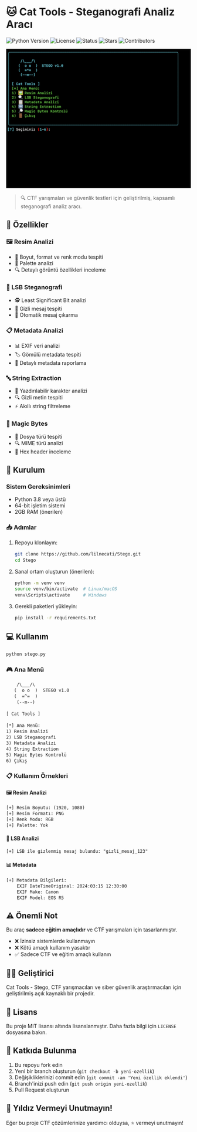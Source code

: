 # 🐱 Cat Tools - Steganografi Analiz Aracı

![Python Version](https://img.shields.io/badge/python-3.8%2B-blue)
![License](https://img.shields.io/badge/license-MIT-green)
![Status](https://img.shields.io/badge/status-active-success)
![Stars](https://img.shields.io/github/stars/lilnecati/Stego)
![Contributors](https://img.shields.io/github/contributors/lilnecati/Stego)

<p align="center">
  <img src="https://raw.githubusercontent.com/lilnecati/Stego/main/banner2.png" alt="Cat Tools Banner" width="600">
</p>

> 🔍 CTF yarışmaları ve güvenlik testleri için geliştirilmiş, kapsamlı steganografi analiz aracı.

## 🌟 Özellikler

### 🖼️ Resim Analizi
- 📏 Boyut, format ve renk modu tespiti
- 🎨 Palette analizi
- 🔍 Detaylı görüntü özellikleri inceleme

### 🔐 LSB Steganografi
- 🕵️ Least Significant Bit analizi
- 📝 Gizli mesaj tespiti
- 🎯 Otomatik mesaj çıkarma

### 📋 Metadata Analizi
- 📊 EXIF veri analizi
- 🏷️ Gömülü metadata tespiti
- 📝 Detaylı metadata raporlama

### 🔤 String Extraction
- 📝 Yazdırılabilir karakter analizi
- 🔍 Gizli metin tespiti
- ⚡ Akıllı string filtreleme

### 🔎 Magic Bytes
- 📁 Dosya türü tespiti
- 🔍 MIME türü analizi
- 🔬 Hex header inceleme

## 🚀 Kurulum

### Sistem Gereksinimleri
- Python 3.8 veya üstü
- 64-bit işletim sistemi
- 2GB RAM (önerilen)

### 📥 Adımlar

1. Repoyu klonlayın:
   ```bash
   git clone https://github.com/lilnecati/Stego.git
   cd Stego
   ```

2. Sanal ortam oluşturun (önerilen):
   ```bash
   python -m venv venv
   source venv/bin/activate  # Linux/macOS
   venv\Scripts\activate     # Windows
   ```

3. Gerekli paketleri yükleyin:
   ```bash
   pip install -r requirements.txt
   ```

## 💻 Kullanım

```bash
python stego.py
```

### 🎮 Ana Menü
```
    /\___/\  
   (  o o  )  STEGO v1.0
   (  =^=  ) 
    (--m--)  
    
[ Cat Tools ]

[*] Ana Menü:
1) Resim Analizi
2) LSB Steganografi
3) Metadata Analizi
4) String Extraction
5) Magic Bytes Kontrolü
6) Çıkış
```

### 📋 Kullanım Örnekleri

#### 🖼️ Resim Analizi
```
[+] Resim Boyutu: (1920, 1080)
[+] Resim Formatı: PNG
[+] Renk Modu: RGB
[+] Palette: Yok
```

#### 🔐 LSB Analizi
```
[+] LSB ile gizlenmiş mesaj bulundu: "gizli_mesaj_123"
```

#### 📊 Metadata
```
[+] Metadata Bilgileri:
    EXIF DateTimeOriginal: 2024:03:15 12:30:00
    EXIF Make: Canon
    EXIF Model: EOS R5
```

## ⚠️ Önemli Not

Bu araç **sadece eğitim amaçlıdır** ve CTF yarışmaları için tasarlanmıştır.
- ❌ İzinsiz sistemlerde kullanmayın
- ❌ Kötü amaçlı kullanım yasaktır
- ✅ Sadece CTF ve eğitim amaçlı kullanın

## 👨‍💻 Geliştirici

Cat Tools - Stego, CTF yarışmacıları ve siber güvenlik araştırmacıları için geliştirilmiş açık kaynaklı bir projedir.

## 📜 Lisans

Bu proje MIT lisansı altında lisanslanmıştır. Daha fazla bilgi için `LICENSE` dosyasına bakın.

## 🤝 Katkıda Bulunma

1. Bu repoyu fork edin
2. Yeni bir branch oluşturun (`git checkout -b yeni-ozellik`)
3. Değişikliklerinizi commit edin (`git commit -am 'Yeni özellik eklendi'`)
4. Branch'inizi push edin (`git push origin yeni-ozellik`)
5. Pull Request oluşturun

## 🌟 Yıldız Vermeyi Unutmayın!

Eğer bu proje CTF çözümlerinize yardımcı olduysa, ⭐️ vermeyi unutmayın! 